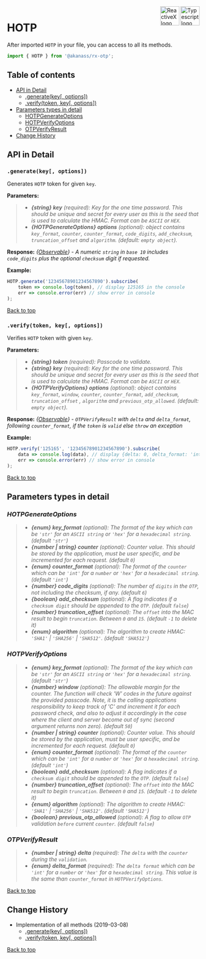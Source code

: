 <div style='margin-bottom:20px;'>
<div>
    <a href='https://www.typescriptlang.org/docs/tutorial.html'>
        <img src='https://cdn-images-1.medium.com/max/800/1*8lKzkDJVWuVbqumysxMRYw.png'
             align='right' alt='Typescript logo' width='50' height='50' style='border:none;' />
    </a>
    <a href='http://reactivex.io/rxjs'>
        <img src='http://reactivex.io/assets/Rx_Logo_S.png'
             align='right' alt='ReactiveX logo' width='50' height='50' style='border:none;' />
    </a>
</div>
</div>

# HOTP

After imported `HOTP` in your file, you can access to all its methods.

```typescript
import { HOTP } from '@akanass/rx-otp';
```

## Table of contents

* [API in Detail](#api-in-detail)
    * [.generate(key[, options])](#generatekey-options)
    * [.verify(token, key[, options])](#verifytoken-key-options)
* [Parameters types in detail](#parameters-types-in-detail)
    * [HOTPGenerateOptions](#hotpgenerateoptions)
    * [HOTPVerifyOptions](#hotpverifyoptions)
    * [OTPVerifyResult](#otpverifyresult)
* [Change History](#change-history)

## API in Detail

### `.generate(key[, options])`

Generates `HOTP` token for given `key`.

**Parameters:**
> - ***{string} key*** *(required): Key for the one time password. This should be unique and secret for every user as this is the seed that is used to calculate the HMAC. Format can be `ASCII` or `HEX`.*
> - ***{HOTPGenerateOptions} options*** *(optional): object contains `key_format`, `counter`, `counter_format`, `code_digits`, `add_checksum`, `truncation_offset` and `algorithm`. (default: `empty object`).*

**Response:**
*{[Observable](https://github.com/ReactiveX/rxjs/blob/master/src/internal/Observable.ts)} - A numeric `string` in `base 10` includes `code_digits` plus the optional `checksum` digit if requested.*

**Example:**
```typescript
HOTP.generate('12345678901234567890').subscribe(
    token => console.log(token), // display 125165 in the console
    err => console.error(err) // show error in console
);
```

[Back to top](#table-of-contents)

### `.verify(token, key[, options])`

Verifies `HOTP` token with given `key`.

**Parameters:**
> - ***{string} token*** *(required): Passcode to validate.*
> - ***{string} key*** *(required): Key for the one time password. This should be unique and secret for every user as this is the seed that is used to calculate the HMAC. Format can be `ASCII` or `HEX`.*
> - ***{HOTPVerifyOptions} options*** *(optional): object contains `key_format`, `window`, `counter`, `counter_format`, `add_checksum`, `truncation_offset` , `algorithm` and `previous_otp_allowed`. (default: `empty object`).*

**Response:**
*{[Observable](https://github.com/ReactiveX/rxjs/blob/master/src/internal/Observable.ts)} - `OTPVerifyResult` with `delta` and `delta_format`, following `counter_format`, if the `token` is `valid` else `throw` an exception*

**Example:**
```typescript
HOTP.verify('125165', '12345678901234567890').subscribe(
    data => console.log(data), // display {delta: 0, delta_format: 'int'} in the console
    err => console.error(err) // show error in console
);
```

[Back to top](#table-of-contents)

## Parameters types in detail

### *HOTPGenerateOptions*
> - ***{enum} key_format*** *(optional): The format of the key which can be `'str'` for an `ASCII string` or `'hex'` for a `hexadecimal string`. (default `'str'`)*
> - ***{number | string} counter*** *(optional): Counter value. This should be stored by the application, must be user specific, and be incremented for each request. (default `0`)*
> - ***{enum} counter_format*** *(optional): The format of the `counter` which can be `'int'` for a `number` or `'hex'` for a `hexadecimal string`. (default `'int'`)*
> - ***{number} code_digits*** *(optional): The number of `digits` in the `OTP`, not including the checksum, if any. (default `6`)*
> - ***{boolean} add_checksum*** *(optional): A flag indicates if a `checksum digit` should be appended to the `OTP`. (default `false`)*
> - ***{number} truncation_offset*** *(optional): The `offset` into the MAC result to begin `truncation`. Between `0` and `15`. (default `-1` to delete it)*
> - ***{enum} algorithm*** *(optional): The algorithm to create HMAC: `'SHA1'` | `'SHA256'` | `'SHA512'`. (default `'SHA512'`)*

### *HOTPVerifyOptions*
> - ***{enum} key_format*** *(optional): The format of the key which can be `'str'` for an `ASCII string` or `'hex'` for a `hexadecimal string`. (default `'str'`)*
> - ***{number} window*** *(optional): The allowable margin for the counter.  The function will check 'W' codes in the future against the provided passcode.  Note, it is the calling applications responsibility to keep track of 'C' and increment it for each password check, and also to adjust it accordingly in the case where the client and server become out of sync (second argument returns non zero). (default `50`)*
> - ***{number | string} counter*** *(optional): Counter value. This should be stored by the application, must be user specific, and be incremented for each request. (default `0`)*
> - ***{enum} counter_format*** *(optional): The format of the `counter` which can be `'int'` for a `number` or `'hex'` for a `hexadecimal string`. (default `'int'`)*
> - ***{boolean} add_checksum*** *(optional): A flag indicates if a `checksum digit` should be appended to the `OTP`. (default `false`)*
> - ***{number} truncation_offset*** *(optional): The `offset` into the MAC result to begin `truncation`. Between `0` and `15`. (default `-1` to delete it)*
> - ***{enum} algorithm*** *(optional): The algorithm to create HMAC: `'SHA1'` | `'SHA256'` | `'SHA512'`. (default `'SHA512'`)*
> - ***{boolean} previous_otp_allowed*** *(optional): A flag to allow `OTP` validation `before` current `counter`. (default `false`)*

### *OTPVerifyResult*
> - ***{number | string} delta*** *(required): The `delta` with the `counter` during the `validation`.*
> - ***{enum} delta_format*** *(required): The `delta format` which can be `'int'` for a `number` or `'hex'` for a `hexadecimal string`. This value is the same than `counter_format` in `HOTPVerifyOptions`.*

[Back to top](#table-of-contents)

## Change History

* Implementation of all methods (2019-03-08)
    * [.generate(key[, options])](#generatekey-options)
    * [.verify(token, key[, options])](#generatetoken-key-options)

[Back to top](#table-of-contents)
